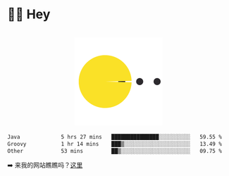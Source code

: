 
# 👋🏻 Hey
<div align="center">
	<br>
	<img src="https://raw.githubusercontent.com/Aniket965/Aniket965/master/pacman.svg?sanitize=true" width="200" height="200">
	<br>
</div>

<!--START_SECTION:waka-->

```text
Java             5 hrs 27 mins   ███████████████░░░░░░░░░░   59.55 %
Groovy           1 hr 14 mins    ███▒░░░░░░░░░░░░░░░░░░░░░   13.49 %
Other            53 mins         ██▒░░░░░░░░░░░░░░░░░░░░░░   09.75 %
```

<!--END_SECTION:waka-->

 ➡️  来我的网站瞧瞧吗？[这里](https://www.shaolongfei.com)
